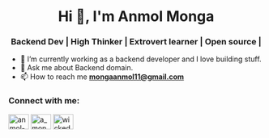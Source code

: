 <h1 align="center">Hi 👋, I'm Anmol Monga</h1>
<h3 align="center">Backend Dev | High Thinker | Extrovert learner | Open source |</h3>

- 🔭 I’m currently working as a backend developer and I love building stuff.
- 💬 Ask me about Backend domain.
- 📫 How to reach me **mongaanmol11@gmail.com**

<h3 align="left">Connect with me:</h3>
<p align="left">
<a href="https://linkedin.com/in/anmol-monga-a706b1182" target="blank"><img align="center" src="https://raw.githubusercontent.com/rahuldkjain/github-profile-readme-generator/master/src/images/icons/Social/linked-in-alt.svg" alt="anmol-monga-a706b1182" height="30" width="40" /></a>
<a href="https://instagram.com/a_monga_2" target="blank"><img align="center" src="https://raw.githubusercontent.com/rahuldkjain/github-profile-readme-generator/master/src/images/icons/Social/instagram.svg" alt="a_monga_2" height="30" width="40" /></a>
<a href="https://discord.gg/.wickedtornado" target="blank"><img align="center" src="https://raw.githubusercontent.com/rahuldkjain/github-profile-readme-generator/master/src/images/icons/Social/discord.svg" alt="wickedtornado" height="30" width="40" /></a>
</p>
